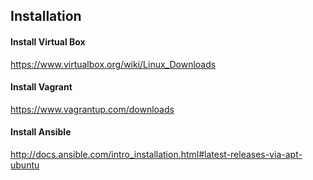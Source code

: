 ## Installation

#### Install Virtual Box

https://www.virtualbox.org/wiki/Linux_Downloads

#### Install Vagrant

https://www.vagrantup.com/downloads

#### Install Ansible

http://docs.ansible.com/intro_installation.html#latest-releases-via-apt-ubuntu
